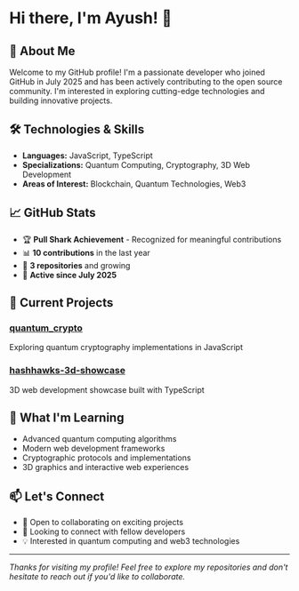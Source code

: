 # Hi there, I'm Ayush! 👋

## 🚀 About Me

Welcome to my GitHub profile! I'm a passionate developer who joined GitHub in July 2025 and has been actively contributing to the open source community. I'm interested in exploring cutting-edge technologies and building innovative projects.

## 🛠️ Technologies & Skills

- **Languages:** JavaScript, TypeScript
- **Specializations:** Quantum Computing, Cryptography, 3D Web Development
- **Areas of Interest:** Blockchain, Quantum Technologies, Web3

## 📈 GitHub Stats

- 🏆 **Pull Shark Achievement** - Recognized for meaningful contributions
- 📊 **10 contributions** in the last year
- 🔱 **3 repositories** and growing
- 📝 **Active since July 2025**

## 🔭 Current Projects

### [quantum_crypto](https://github.com/Ayush3422/quantum_crypto)
Exploring quantum cryptography implementations in JavaScript

### [hashhawks-3d-showcase](https://github.com/Ayush3422/hashhawks-3d-showcase)
3D web development showcase built with TypeScript

## 🌱 What I'm Learning

- Advanced quantum computing algorithms
- Modern web development frameworks
- Cryptographic protocols and implementations
- 3D graphics and interactive web experiences

## 📫 Let's Connect

- 💼 Open to collaborating on exciting projects
- 🤝 Looking to connect with fellow developers
- 💡 Interested in quantum computing and web3 technologies

---

*Thanks for visiting my profile! Feel free to explore my repositories and don't hesitate to reach out if you'd like to collaborate.*
